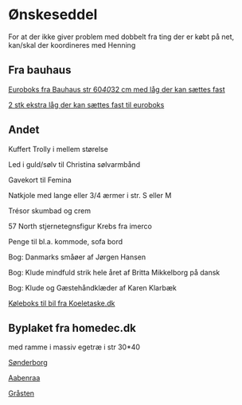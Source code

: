 # Ønskeseddel

For at der ikke giver problem med dobbelt fra ting der er købt på net, kan/skal der koordineres med Henning

## Fra bauhaus

[Euroboks fra Bauhaus str 60*40*32 cm med låg der kan sættes fast](https://www.bauhaus.dk/gamma-wopla-euro-opbevaringskasse-60l)

[2 stk ekstra låg der kan sættes fast til euroboks](https://www.bauhaus.dk/gamma-wopla-laag-topbevaringskasse-eurokasse-60x40cm-inkl-klips)

## Andet

Kuffert Trolly i mellem størelse

Led i guld/sølv til Christina sølvarmbånd

Gavekort til Femina

Natkjole med lange eller 3/4 ærmer i str. S eller M

Trésor skumbad og crem

57 North stjernetegnsfigur Krebs fra imerco

Penge til bl.a. kommode,  sofa bord

Bog: Danmarks småøer af Jørgen Hansen

Bog: Klude mindfuld strik hele året af Britta Mikkelborg på dansk

Bog: Klude og Gæstehåndklæder af Karen Klarbæk

[Køleboks til bil fra Koeletaske.dk](https://www.koeletaske.dk/soeg/590171)



## Byplaket fra homedec.dk
med ramme i massiv egetræ i str 30*40 

[Sønderborg](https://homedec.dk/collections/sonderborg-plakater/products/sonderborg-plakat)

[Aabenraa](https://homedec.dk/collections/aabenraa-plakater/products/vilakula-aabenraa-plakat)

[Gråsten](https://homedec.dk/collections/grasten-plakater/products/grasten-plakat-2?variant=32244886372454)

